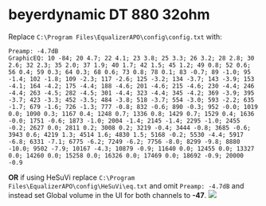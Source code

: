 # beyerdynamic DT 880 32ohm
Replace `C:\Program Files\EqualizerAPO\config\config.txt` with:
```
Preamp: -4.7dB
GraphicEQ: 10 -84; 20 4.7; 22 4.1; 23 3.8; 25 3.3; 26 3.2; 28 2.8; 30 2.6; 32 2.3; 35 2.0; 37 1.9; 40 1.7; 42 1.5; 45 1.2; 49 0.8; 52 0.6; 56 0.4; 59 0.3; 64 0.3; 68 0.6; 73 0.8; 78 0.1; 83 -0.7; 89 -1.0; 95 -1.4; 102 -1.8; 109 -2.3; 117 -2.6; 125 -3.2; 134 -3.7; 143 -3.9; 153 -4.1; 164 -4.2; 175 -4.4; 188 -4.6; 201 -4.6; 215 -4.6; 230 -4.4; 246 -4.4; 263 -4.5; 282 -4.5; 301 -4.4; 323 -4.4; 345 -4.2; 369 -3.9; 395 -3.7; 423 -3.3; 452 -3.5; 484 -3.8; 518 -3.7; 554 -3.0; 593 -2.2; 635 -1.7; 679 -1.6; 726 -1.3; 777 -0.8; 832 -0.6; 890 -0.3; 952 -0.0; 1019 0.0; 1090 0.3; 1167 0.4; 1248 0.7; 1336 0.8; 1429 0.7; 1529 0.4; 1636 -0.0; 1751 -0.6; 1873 -1.0; 2004 -1.4; 2145 -1.4; 2295 -1.0; 2455 -0.2; 2627 0.0; 2811 0.2; 3008 0.2; 3219 -0.4; 3444 -0.8; 3685 -0.6; 3943 0.6; 4219 1.3; 4514 1.6; 4830 1.5; 5168 -0.2; 5530 -4.4; 5917 -6.8; 6331 -7.1; 6775 -6.2; 7249 -6.2; 7756 -8.0; 8299 -9.8; 8880 -10.0; 9502 -7.9; 10167 -4.3; 10879 -0.9; 11640 0.0; 12455 0.0; 13327 0.0; 14260 0.0; 15258 0.0; 16326 0.0; 17469 0.0; 18692 -0.9; 20000 -0.9
```
**OR** if using HeSuVi replace `C:\Program Files\EqualizerAPO\config\HeSuVi\eq.txt` and omit `Preamp: -4.7dB` and instead set Global volume in the UI for both channels to **-47**.
![](https://raw.githubusercontent.com/jaakkopasanen/AutoEq/master/results/Innerfidelity%202017/headphoncecom/onear/beyerdynamic%20DT%20880%2032ohm/beyerdynamic%20DT%20880%2032ohm.png)